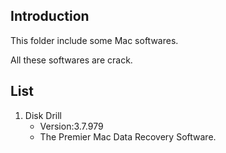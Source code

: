 ## Introduction
This folder include some Mac softwares.

All these softwares are crack.

## List
1. Disk Drill 
    - Version:3.7.979
    - The Premier Mac Data Recovery Software.
